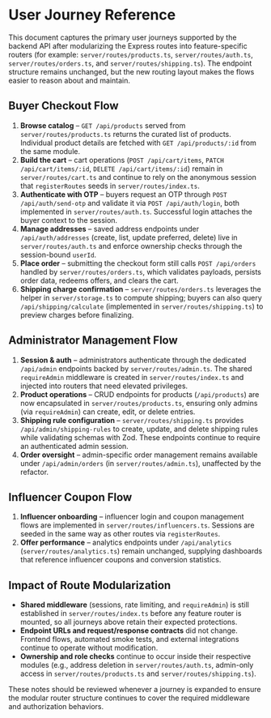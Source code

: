 # User Journey Reference

This document captures the primary user journeys supported by the backend API after modularizing the Express routes into feature-specific routers (for example: `server/routes/products.ts`, `server/routes/auth.ts`, `server/routes/orders.ts`, and `server/routes/shipping.ts`). The endpoint structure remains unchanged, but the new routing layout makes the flows easier to reason about and maintain.

## Buyer Checkout Flow
1. **Browse catalog** – `GET /api/products` served from `server/routes/products.ts` returns the curated list of products. Individual product details are fetched with `GET /api/products/:id` from the same module.
2. **Build the cart** – cart operations (`POST /api/cart/items`, `PATCH /api/cart/items/:id`, `DELETE /api/cart/items/:id`) remain in `server/routes/cart.ts` and continue to rely on the anonymous session that `registerRoutes` seeds in `server/routes/index.ts`.
3. **Authenticate with OTP** – buyers request an OTP through `POST /api/auth/send-otp` and validate it via `POST /api/auth/login`, both implemented in `server/routes/auth.ts`. Successful login attaches the buyer context to the session.
4. **Manage addresses** – saved address endpoints under `/api/auth/addresses` (create, list, update preferred, delete) live in `server/routes/auth.ts` and enforce ownership checks through the session-bound `userId`.
5. **Place order** – submitting the checkout form still calls `POST /api/orders` handled by `server/routes/orders.ts`, which validates payloads, persists order data, redeems offers, and clears the cart.
6. **Shipping charge confirmation** – `server/routes/orders.ts` leverages the helper in `server/storage.ts` to compute shipping; buyers can also query `/api/shipping/calculate` (implemented in `server/routes/shipping.ts`) to preview charges before finalizing.

## Administrator Management Flow
1. **Session & auth** – administrators authenticate through the dedicated `/api/admin` endpoints backed by `server/routes/admin.ts`. The shared `requireAdmin` middleware is created in `server/routes/index.ts` and injected into routers that need elevated privileges.
2. **Product operations** – CRUD endpoints for products (`/api/products`) are now encapsulated in `server/routes/products.ts`, ensuring only admins (via `requireAdmin`) can create, edit, or delete entries.
3. **Shipping rule configuration** – `server/routes/shipping.ts` provides `/api/admin/shipping-rules` to create, update, and delete shipping rules while validating schemas with Zod. These endpoints continue to require an authenticated admin session.
4. **Order oversight** – admin-specific order management remains available under `/api/admin/orders` (in `server/routes/admin.ts`), unaffected by the refactor.

## Influencer Coupon Flow
1. **Influencer onboarding** – influencer login and coupon management flows are implemented in `server/routes/influencers.ts`. Sessions are seeded in the same way as other routes via `registerRoutes`.
2. **Offer performance** – analytics endpoints under `/api/analytics` (`server/routes/analytics.ts`) remain unchanged, supplying dashboards that reference influencer coupons and conversion statistics.

## Impact of Route Modularization
- **Shared middleware** (sessions, rate limiting, and `requireAdmin`) is still established in `server/routes/index.ts` before any feature router is mounted, so all journeys above retain their expected protections.
- **Endpoint URLs and request/response contracts** did not change. Frontend flows, automated smoke tests, and external integrations continue to operate without modification.
- **Ownership and role checks** continue to occur inside their respective modules (e.g., address deletion in `server/routes/auth.ts`, admin-only access in `server/routes/products.ts` and `server/routes/shipping.ts`).

These notes should be reviewed whenever a journey is expanded to ensure the modular router structure continues to cover the required middleware and authorization behaviors.
